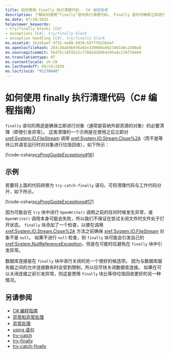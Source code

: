 ```yaml
---
title: 如何使用 finally 执行清理代码 - C# 编程指南
description: 了解如何使用“finally”语句执行清理代码。 Finally 语句可确保立即进行对象的任何必要清理。
ms.date: 07/20/2015
helpviewer_keywords:
- try/finally blocks [C#]
- exceptions [C#], try/finally block
- exception handling [C#], try/finally block
ms.assetid: 1b1e5aef-3f32-4a88-9d39-b5fffb33bdaf
ms.openlocfilehash: 283c36ab9b976a92e339000a982340148c2480a8
ms.sourcegitcommit: 5b475c1855b32cf78d2d1bbb4295e4c236f39464
ms.translationtype: HT
ms.contentlocale: zh-CN
ms.lasthandoff: 09/24/2020
ms.locfileid: "91178640"
---
```

# <a name="how-to-execute-cleanup-code-using-finally-c-programming-guide"></a>如何使用 finally 执行清理代码（C# 编程指南）

`finally` 语句的用途是确保立即进行对象（通常是容纳外部资源的对象）的必要清理（即使引发异常）。 这类清理的一个示例是在使用之后立即对 <xref:System.IO.FileStream> 调用 <xref:System.IO.Stream.Close%2A>（而不是等待公共语言运行时对对象进行垃圾回收），如下所示：  
  
 [!code-csharp[csProgGuideExceptions#16](~/samples/snippets/csharp/VS_Snippets_VBCSharp/csProgGuideExceptions/CS/Exceptions.cs#16)]  
  
## <a name="example"></a>示例  

 若要将上面的代码转换为 `try-catch-finally` 语句，可将清理代码与工作代码分开，如下所示。  
  
 [!code-csharp[csProgGuideExceptions#17](~/samples/snippets/csharp/VS_Snippets_VBCSharp/csProgGuideExceptions/CS/Exceptions.cs#17)]  
  
 因为可能会在 `try` 块中进行 `OpenWrite()` 调用之前的任何时候发生异常，或 `OpenWrite()` 调用本身可能会失败，所以我们不保证在尝试关闭文件时文件处于打开状态。 `finally` 块添加了一个检查，以便在调用 <xref:System.IO.Stream.Close%2A> 方法之前确保 <xref:System.IO.FileStream> 对象不是 `null`。 如果不进行 `null` 检查，则 `finally` 块可能会引发自己的 <xref:System.NullReferenceException>，但是在可能时应避免在 `finally` 块中引发异常。  
  
 数据库连接是在 `finally` 块中进行关闭的另一个很好的候选项。 因为与数据库服务器之间的允许连接数有时会受到限制，所以应尽快关闭数据库连接。 如果在可以关闭连接之前引发异常，则这是使用 `finally` 块比等待垃圾回收更好的另一种情况。  
  
## <a name="see-also"></a>另请参阅

- [C# 编程指南](../index.md)
- [异常和异常处理](./index.md)
- [异常处理](./exception-handling.md)
- [using 语句](../../language-reference/keywords/using-statement.md)
- [try-catch](../../language-reference/keywords/try-catch.md)
- [try-finally](../../language-reference/keywords/try-finally.md)
- [try-catch-finally](../../language-reference/keywords/try-catch-finally.md)
